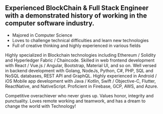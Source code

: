 ## Experienced BlockChain & Full Stack Engineer with a demonstrated history of working in the computer software industry.

 - Majored in Computer Science
 - Loves to challenge technical difficulties and learn new technologies
 - Full of creative thinking and highly experienced in various fields

Highly specialized in Blockchain technologies including Ethereum / Solidity and Hyperledger Fabric / Chaincode.
Skilled in web frontend development with React / Vue.js / Angular, Bootstrap, Material UI, and so on.
Well versed in backend development with Golang, NodeJs, Python, C#, PHP, SQL and NoSQL databases, REST API and GraphQL.
Highly experienced in Android / iOS Mobile app development with Java / Kotlin, Swift / Objective-C, Flutter, ReactNative, and NativeScript.
Proficient in Firebase, GCP, AWS, and Azure.

Competitive overachiever who never gives up. Values honor, integrity and punctuality.
Loves remote working and teamwork, and has a dream to change the world with Technology!

